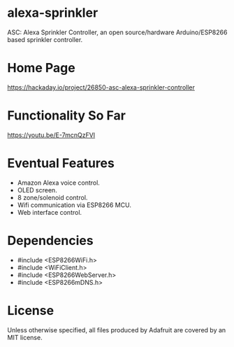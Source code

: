 # alexa-sprinkler
ASC: Alexa Sprinkler Controller, an open source/hardware Arduino/ESP8266 based sprinkler controller. 

# Home Page
https://hackaday.io/project/26850-asc-alexa-sprinkler-controller

# Functionality So Far
https://youtu.be/E-7mcnQzFVI

# Eventual Features
* Amazon Alexa voice control.
* OLED screen.
* 8 zone/solenoid control.
* Wifi communication via ESP8266 MCU.
* Web interface control. 

# Dependencies
* #include <ESP8266WiFi.h>
* #include <WiFiClient.h>
* #include <ESP8266WebServer.h>
* #include <ESP8266mDNS.h>

# License
Unless otherwise specified, all files produced by Adafruit are covered by an MIT license.
